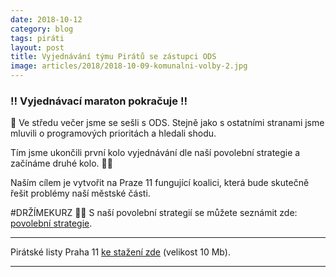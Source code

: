 ```yaml
---
date: 2018-10-12
category: blog
tags: piráti
layout: post
title: Vyjednávání týmu Pirátů se zástupci ODS
image: articles/2018/2018-10-09-komunalni-volby-2.jpg
---
```



### ‼️ Vyjednávací maraton pokračuje ‼️

📢 Ve středu večer jsme se sešli s ODS. Stejně jako s ostatními stranami jsme mluvili o programových prioritách a hledali shodu.

Tím jsme ukončili první kolo vyjednávání dle naší povolební strategie a začínáme druhé kolo. 🏴🏴

Naším cílem je vytvořit na Praze 11 fungující koalici, která bude skutečně řešit problémy naší městské části.

#DRŽÍMEKURZ 🏴🏴
S naší povolební strategií se můžete seznámit zde: <a href="/komunalni-volby-2018/povolebni-strategie/">povolební strategie</a>.

---

Pirátské listy Praha 11 [ke stažení zde](/assets/pdf/2018-07-10-praha-11.pdf) (velikost 10 Mb).

- - -
